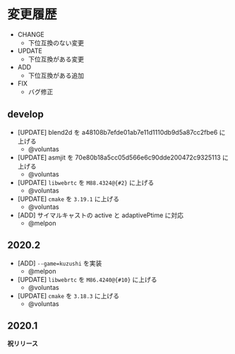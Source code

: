 # 変更履歴

- CHANGE
    - 下位互換のない変更
- UPDATE
    - 下位互換がある変更
- ADD
    - 下位互換がある追加
- FIX
    - バグ修正

## develop

- [UPDATE] blend2d を a48108b7efde01ab7e11d1110db9d5a87cc2fbe6 に上げる
    - @voluntas
- [UPDATE] asmjit を 70e80b18a5cc05d566e6c90dde200472c9325113 に上げる
    - @voluntas
- [UPDATE] `libwebrtc` を `M88.4324@{#2}` に上げる
    - @voluntas
- [UPDATE] `cmake` を `3.19.1` に上げる
    - @voluntas
- [ADD] サイマルキャストの active と adaptivePtime に対応
    - @melpon

## 2020.2

- [ADD] `--game=kuzushi` を実装
    - @melpon
- [UPDATE] `libwebrtc` を `M86.4240@{#10}` に上げる
    - @voluntas
- [UPDATE] `cmake` を `3.18.3` に上げる
    - @voluntas

## 2020.1

**祝リリース**
